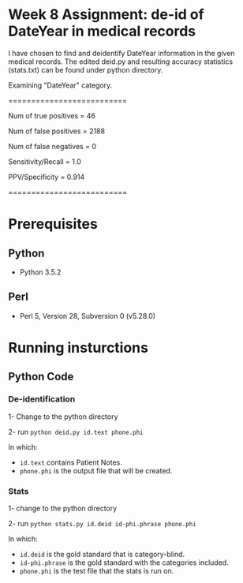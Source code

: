 # Week 8 Assignment: de-id of DateYear in medical records
I have chosen to find and deidentify DateYear information in the given medical records.
The edited deid.py and resulting accuracy statistics (stats.txt) can be found under python directory.

Examining "DateYear" category.


==========================

Num of true positives = 46

Num of false positives = 2188

Num of false negatives = 0

Sensitivity/Recall = 1.0

PPV/Specificity = 0.914

==========================

# Prerequisites
## Python
* Python 3.5.2
## Perl
* Perl 5, Version 28, Subversion 0 (v5.28.0)
# Running insturctions
## Python Code
### De-identification
1- Change to the python directory

2- run ```python deid.py id.text phone.phi```

In which:

* ```id.text``` contains Patient Notes.
* ```phone.phi``` is the output file that will be created.
### Stats
1- change to the python directory

2- run ```python stats.py id.deid id-phi.phrase phone.phi ```

In which:

* ```id.deid``` is the gold standard that is category-blind.
* ```id-phi.phrase``` is the gold standard with the categories included.
* ```phone.phi``` is the test file that the stats is run on.
